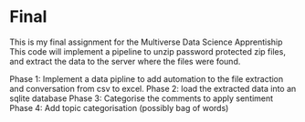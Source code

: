 # Final
This is my final assignment for the Multiverse Data Science Apprentiship
This code will implement a pipeline to unzip password protected zip files, and extract the data to the server where the files were found.  

Phase 1: Implement a data pipline to add automation to the file extraction and conversation from csv to excel.
Phase 2: load the extracted data into an sqlite database
Phase 3: Categorise the comments to apply sentiment
Phase 4: Add topic categorisation (possibly bag of words)
